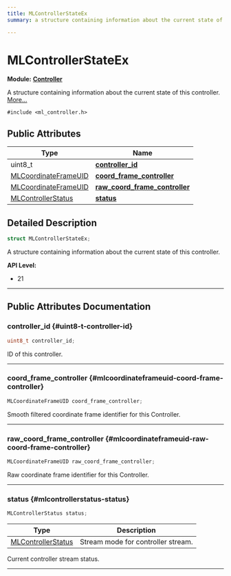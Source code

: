 ```yaml
---
title: MLControllerStateEx
summary: a structure containing information about the current state of this controller. 

---
```


# MLControllerStateEx

**Module:** **[Controller](/versioned_docs/version-14-Jun-2023/api-ref/api/Modules/group___controller/group___controller.md)**



A structure containing information about the current state of this controller.  [More...](#detailed-description)


`#include <ml_controller.h>`

## Public Attributes

| Type           | Name           |
| -------------- | -------------- |
| uint8_t | **[controller_id](/versioned_docs/version-14-Jun-2023/api-ref/api/Modules/group___controller/struct_m_l_controller_state_ex.md#uint8-t-controller-id)**  |
| [MLCoordinateFrameUID](/versioned_docs/version-14-Jun-2023/api-ref/api/Modules/group___perception/struct_m_l_coordinate_frame_u_i_d.md) | **[coord_frame_controller](/versioned_docs/version-14-Jun-2023/api-ref/api/Modules/group___controller/struct_m_l_controller_state_ex.md#mlcoordinateframeuid-coord-frame-controller)**  |
| [MLCoordinateFrameUID](/versioned_docs/version-14-Jun-2023/api-ref/api/Modules/group___perception/struct_m_l_coordinate_frame_u_i_d.md) | **[raw_coord_frame_controller](/versioned_docs/version-14-Jun-2023/api-ref/api/Modules/group___controller/struct_m_l_controller_state_ex.md#mlcoordinateframeuid-raw-coord-frame-controller)**  |
| [MLControllerStatus](/versioned_docs/version-14-Jun-2023/api-ref/api/Modules/group___controller/group___controller.md#enums-mlcontrollerstatus) | **[status](/versioned_docs/version-14-Jun-2023/api-ref/api/Modules/group___controller/struct_m_l_controller_state_ex.md#mlcontrollerstatus-status)**  |

## Detailed Description

```cpp
struct MLControllerStateEx;
```

A structure containing information about the current state of this controller. 




**API Level:**
  * 21




-----------
## Public Attributes Documentation

### controller_id {#uint8-t-controller-id}

```cpp
uint8_t controller_id;
```


ID of this controller. 





-----------

### coord_frame_controller {#mlcoordinateframeuid-coord-frame-controller}

```cpp
MLCoordinateFrameUID coord_frame_controller;
```


Smooth filtered coordinate frame identifier for this Controller. 





-----------

### raw_coord_frame_controller {#mlcoordinateframeuid-raw-coord-frame-controller}

```cpp
MLCoordinateFrameUID raw_coord_frame_controller;
```


Raw coordinate frame identifier for this Controller. 





-----------

### status {#mlcontrollerstatus-status}

```cpp
MLControllerStatus status;
```



| Type | Description |
|--|--|
| [MLControllerStatus](/versioned_docs/version-14-Jun-2023/api-ref/api/Modules/group___controller/group___controller.md#enums-mlcontrollerstatus) | Stream mode for controller stream.  |


Current controller stream status. 





-----------

